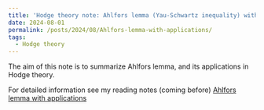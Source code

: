 ```yaml
---
title: 'Hodge theory note: Ahlfors lemma (Yau-Schwartz inequality) with applications'
date: 2024-08-01
permalink: /posts/2024/08/Ahlfors-lemma-with-applications/
tags:
  - Hodge theory
---
```


The aim of this note is to summarize Ahlfors lemma, and its applications in Hodge theory.


For detailed information see my reading notes (coming before) [Ahlfors lemma with applications](https://yilimath.github.io/files/Hodge/AhlforsLemma.pdf)

